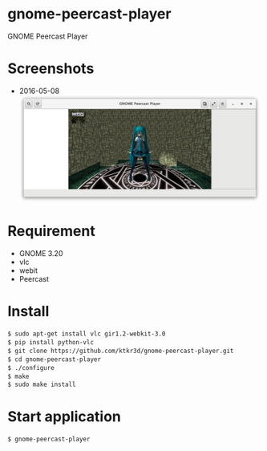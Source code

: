 # gnome-peercast-player
GNOME Peercast Player

# Screenshots
- 2016-05-08  
  ![GNOME Peercast Player](gnome-peercast-player-20160508.png)

# Requirement
- GNOME 3.20
- vlc
- webit
- Peercast

# Install
```bash
$ sudo apt-get install vlc gir1.2-webkit-3.0
$ pip install python-vlc
$ git clone https://github.com/ktkr3d/gnome-peercast-player.git
$ cd gnome-peercast-player
$ ./configure
$ make
$ sudo make install
```

# Start application
```bash
$ gnome-peercast-player
```
